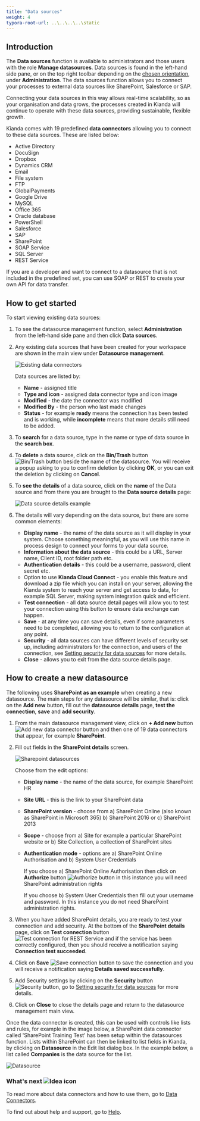 ```yaml
---
title: "Data sources"
weight: 4
typora-root-url: ..\..\..\..\static
---
```


## Introduction

The **Data sources** function is available to administrators and those users with the role **Manage datasources**. Data sources is found in the left-hand side pane, or on the top right toolbar depending on the [chosen orientation](/platform/administration/subscription/#general-settings), under **Administration**. The data sources function allows you to connect your processes to external data sources like SharePoint, Salesforce or SAP. 

Connecting your data sources in this way allows real-time scalability, so as your organisation and data grows, the processes created in Kianda will continue to operate with these data sources, providing sustainable, flexible growth.

Kianda comes with 19 predefined **data connectors** allowing you to connect to these data sources. These are listed below:

- Active Directory
- DocuSign
- Dropbox
- Dynamics CRM
- Email
- File system
- FTP
- GlobalPayments
- Google Drive
- MySQL
- Office 365
- Oracle database
- PowerShell
- Salesforce
- SAP
- SharePoint
- SOAP Service
- SQL Server
- REST Service

If you are a developer and want to connect to a datasource that is not included in the predefined set, you can use SOAP or REST to create your own API for data transfer.

## How to get started

To start viewing existing data sources:

1. To see the datasource management function, select **Administration** from the left-hand side pane and then click **Data sources**.
2. Any existing data sources that have been created for your workspace are shown in the main view under **Datasource management**. 

   ![Existing data connectors](/images/datasource-list.jpg)

   Data sources are listed by: 
   
   * **Name** - assigned title
   * **Type and icon** - assigned data connector type and icon image
   * **Modified** - the date the connector was modified
   * **Modified By** - the person who last made changes
   * **Status** - for example **ready** means the connection has been tested and is working, while **incomplete** means that more details still need to be added. 
3. To **search** for a data source, type in the name or type of data source in the **search box**.

4. To **delete** a data source, click on the **Bin/Trash** button ![Bin/Trash button](/images/bin-shared-process.jpg) beside the name of the datasource. You will receive a popup asking to you to confirm deletion by clicking **OK**, or you can exit the deletion by clicking on **Cancel**.

5. To **see the details** of a data source, click on the **name** of the Data source and from there you are brought to the **Data source details** page:

   ![Data source details example](/images/datasource-details-eg.jpg)

6. The details will vary depending on the data source, but there are some common elements:

   - **Display name** - the name of the data source as it will display in your system. Choose something meaningful, as you will use this name in process design to connect your forms to your data source.
   - **Information about the data source** - this could be a URL, Server name, Client ID, root folder path etc. 
   - **Authentication details** - this could be a username, password, client secret etc.
   - Option to use **Kianda Cloud Connect** - you enable this feature and download a zip file which you can install on your server, allowing the Kianda system to reach your server and get access to data, for example SQL Server, making system integration quick and efficient.
   - **Test connection** - all data source detail pages will allow you to test your connection using this button to ensure data exchange can happen.
   - **Save** - at any time you can save details, even if some parameters need to be completed, allowing you to return to the configuration at any point.
   - **Security** - all data sources can have different levels of security set up, including administrators for the connection, and users of the connection, see [Setting security for data sources](/platform/connectors/#setting-security-for-data-sources) for more details.
   - **Close** - allows you to exit from the data source details page.




## How to create a new datasource

The following uses **SharePoint as an example** when creating a new datasource. The main steps for any datasource will be similar, that is: click on the **Add new** button, fill out the **datasource details** page, **test the connection**, **save** and **add security**.

1. From the main datasource management view, click on **+ Add new** button ![Add new data connector button](/images/addnew.png) and then one of 19 data connectors that appear, for example **SharePoint**.
2. Fill out fields in the **SharePoint details** screen.

   ![Sharepoint datasources](/images/sharepoint-connector.jpg)

   Choose from the edit options:

   - **Display name** - the name of the data source, for example SharePoint HR

   - **Site URL** - this is the link to your SharePoint data 

   - **SharePoint version** - choose from a) SharePoint Online (also known as SharePoint in Microsoft 365) b) SharePoint 2016 or c) SharePoint 2013

   - **Scope** - choose from a) Site for example a particular SharePoint website or b) Site Collection, a collection of SharePoint sites

   - **Authentication mode** - options are a) SharePoint Online Authorisation and b) System User Credentials

     If you choose a) SharePoint Online Authorisation then click on **Authorize** button ![Authorize button](/images/authorize.png) in this instance you will need SharePoint administration rights

     If you choose b) System User Credentials then fill out your username and password. In this instance you do not need SharePoint administration rights.

4. When you have added SharePoint details, you are ready to test your connection and add security. At the bottom of the **SharePoint details** page, click on **Test connection** button ![Test connection for REST Service](/images/test-connection.jpg) and if the service has been correctly configured, then you should receive a notification saying **Connection test succeeded**.

5. Click on **Save** ![Save connection button](/images/save-connection.jpg) to save the connection and you will receive a notification saying **Details saved successfully**.

6. Add Security settings by clicking on the **Security** button ![Security button](/images/security-button.jpg), go to [Setting security for data sources](/platform/connectors/#setting-security-for-data-sources) for more details.

7. Click on **Close** to close the details page and return to the datasource management main view.


Once the data connector is created, this can be used with controls like lists and rules, for example in the image below, a SharePoint data connector called 'SharePoint Training Test' has been setup within the datasources function. Lists within SharePoint can then be linked to list fields in Kianda, by clicking on **Datasource** in the Edit list dialog box. In the example below, a list called **Companies** is the data source for the list.

![Datasource](/images/list-datasource-example.jpg)



### What's next  ![Idea icon](/images/18.png) ###

To read more about data connectors and how to use them, go to [Data Connectors](/platform/connectors/).

To find out about help and support, go to [Help](/platform/general/help/).



